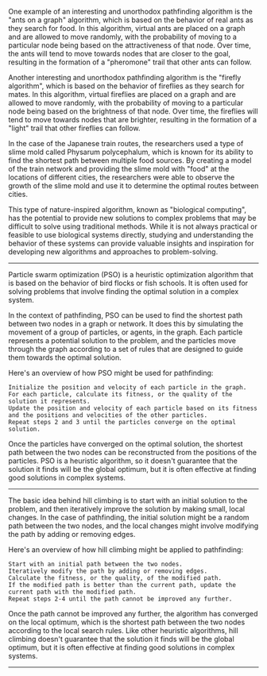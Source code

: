 One example of an interesting and unorthodox pathfinding algorithm is the "ants on a graph" algorithm, which is based on the behavior of real ants as they search for food. In this algorithm, virtual ants are placed on a graph and are allowed to move randomly, with the probability of moving to a particular node being based on the attractiveness of that node. Over time, the ants will tend to move towards nodes that are closer to the goal, resulting in the formation of a "pheromone" trail that other ants can follow.

Another interesting and unorthodox pathfinding algorithm is the "firefly algorithm", which is based on the behavior of fireflies as they search for mates. In this algorithm, virtual fireflies are placed on a graph and are allowed to move randomly, with the probability of moving to a particular node being based on the brightness of that node. Over time, the fireflies will tend to move towards nodes that are brighter, resulting in the formation of a "light" trail that other fireflies can follow.

In the case of the Japanese train routes, the researchers used a type of slime mold called Physarum polycephalum, which is known for its ability to find the shortest path between multiple food sources. By creating a model of the train network and providing the slime mold with "food" at the locations of different cities, the researchers were able to observe the growth of the slime mold and use it to determine the optimal routes between cities.

This type of nature-inspired algorithm, known as "biological computing", has the potential to provide new solutions to complex problems that may be difficult to solve using traditional methods. While it is not always practical or feasible to use biological systems directly, studying and understanding the behavior of these systems can provide valuable insights and inspiration for developing new algorithms and approaches to problem-solving.

*****

Particle swarm optimization (PSO) is a heuristic optimization algorithm that is based on the behavior of bird flocks or fish schools. It is often used for solving problems that involve finding the optimal solution in a complex system.

In the context of pathfinding, PSO can be used to find the shortest path between two nodes in a graph or network. It does this by simulating the movement of a group of particles, or agents, in the graph. Each particle represents a potential solution to the problem, and the particles move through the graph according to a set of rules that are designed to guide them towards the optimal solution.

Here's an overview of how PSO might be used for pathfinding:

    Initialize the position and velocity of each particle in the graph.
    For each particle, calculate its fitness, or the quality of the solution it represents.
    Update the position and velocity of each particle based on its fitness and the positions and velocities of the other particles.
    Repeat steps 2 and 3 until the particles converge on the optimal solution.

Once the particles have converged on the optimal solution, the shortest path between the two nodes can be reconstructed from the positions of the particles. PSO is a heuristic algorithm, so it doesn't guarantee that the solution it finds will be the global optimum, but it is often effective at finding good solutions in complex systems.

*****

The basic idea behind hill climbing is to start with an initial solution to the problem, and then iteratively improve the solution by making small, local changes. In the case of pathfinding, the initial solution might be a random path between the two nodes, and the local changes might involve modifying the path by adding or removing edges.

Here's an overview of how hill climbing might be applied to pathfinding:

    Start with an initial path between the two nodes.
    Iteratively modify the path by adding or removing edges.
    Calculate the fitness, or the quality, of the modified path.
    If the modified path is better than the current path, update the current path with the modified path.
    Repeat steps 2-4 until the path cannot be improved any further.

Once the path cannot be improved any further, the algorithm has converged on the local optimum, which is the shortest path between the two nodes according to the local search rules. Like other heuristic algorithms, hill climbing doesn't guarantee that the solution it finds will be the global optimum, but it is often effective at finding good solutions in complex systems.

*****